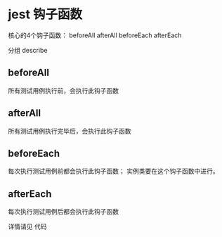 # jest 钩子函数
核心的4个钩子函数：
beforeAll afterAll
beforeEach afterEach

分组 describe

## beforeAll
所有测试用例执行前，会执行此钩子函数

## afterAll
所有测试用例执行完毕后，会执行此钩子函数

## beforeEach
每次执行测试用例前都会执行此钩子函数；
实例类要在这个钩子函数中进行。

## afterEach
每次执行测试用例后都会执行此钩子函数

详情请见 代码
